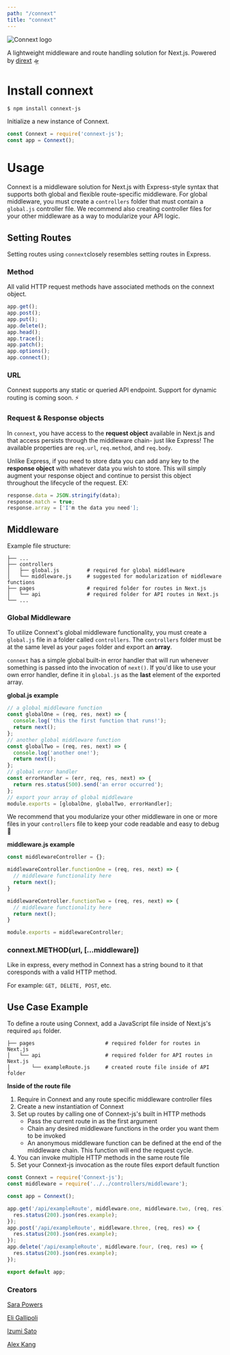 ```yaml
---
path: "/connext"
title: "connext"
---
```


![Connext logo](https://i.ibb.co/kJpDpQG/connextlogo.png)

A lightweight middleware and route handling solution for Next.js. Powered by [dirext](https://github.com/dirext-js/dirext) 🛸 
<!-- [![Build Status](https://travis-ci.org/oslabs-beta/connext-js.svg?branch=master)](https://travis-ci.org/oslabs-beta/connext-js) -->

# Install connext
`$ npm install connext-js`

Initialize a new instance of Connext. 
```javascript
const Connext = require('connext-js');
const app = Connext();
```

# Usage

Connext is a middleware solution for Next.js with Express-style syntax that supports both global and flexible route-specific middleware. For global middleware, you must create a `controllers` folder that must contain a `global.js` controller file. We recommend also creating controller files for your other middleware as a way to modularize your API logic. 

## Setting Routes
Setting routes using `connext`closely resembles setting routes in Express. 

### Method
All valid HTTP request methods have associated methods on the connext object. 
```javascript
app.get();
app.post();
app.put();
app.delete();
app.head();
app.trace();
app.patch();
app.options();
app.connect();
```

### URL
Connext supports any static or queried API endpoint. Support for dynamic routing is coming soon. ⚡️

### Request & Response objects
In `connext`, you have access to the **request object** available in Next.js and that access persists through the middleware chain- just like Express! The available properties are `req.url`, `req.method`, and `req.body`.

Unlike Express, if you need to store data you can add any key to the **response object** with whatever data you wish to store. This will simply augment your response object and continue to persist this object throughout the lifecycle of the request. 
EX:
```javascript
response.data = JSON.stringify(data);
response.match = true;
response.array = ['I'm the data you need'];
```

## Middleware
Example file structure:
```
├── ...
├── controllers
│   ├── global.js         # required for global middleware
│   └── middleware.js     # suggested for modularization of middleware functions                                 
├── pages                 # required folder for routes in Next.js 
│   └── api               # required folder for API routes in Next.js 
└── ...                   
```

### Global Middleware
To utilize Connext's global middleware functionality, you must create a `global.js` file in a folder called `controllers`. The `controllers` folder must be at the same level as your `pages` folder and export an **array**. 

`connext` has a simple global built-in error handler that will run whenever something is passed into the invocation of `next()`. If you'd like to use your own error handler, define it in `global.js` as the **last** element of the exported array. 

**global.js example**
```javascript
// a global middleware function
const globalOne = (req, res, next) => {
  console.log('this the first function that runs!');
  return next();
};
// another global middleware function
const globalTwo = (req, res, next) => {
  console.log('another one!');
  return next();
};
// global error handler
const errorHandler = (err, req, res, next) => {
  return res.status(500).send('an error occurred');
};
// export your array of global middleware
module.exports = [globalOne, globalTwo, errorHandler];
```

We recommend that you modularize your other middleware in one or more files in your `controllers` file to keep your code readable and easy to debug 🐞

**middleware.js example**
```javascript
const middlewareController = {};

middlewareController.functionOne = (req, res, next) => {
  // middleware functionality here
  return next();
}

middlewareController.functionTwo = (req, res, next) => {
  // middleware functionality here
  return next();
}

module.exports = middlewareController;
```

### connext.METHOD(url, [...middleware])

Like in express, every method in Connext has a string bound to it that coresponds with a valid HTTP method. 

For example: `GET, DELETE, POST`, etc.

## Use Case Example

To define a route using Connext, add a JavaScript file inside of Next.js's required `api` folder. 

```
├── pages                       # required folder for routes in Next.js 
│   └── api                     # required folder for API routes in Next.js 
│       └── exampleRoute.js     # created route file inside of API folder     
```

**Inside of the route file**

  1. Require in Connext and any route specific middleware controller files
  2. Create a new instantiation of Connext
  3. Set up routes by calling one of Connext-js's built in HTTP methods
     * Pass the current route in as the first argument
     * Chain any desired middleware functions in the order you want them to be invoked
     * An anonymous middleware function can be defined at the end of the middleware chain. This function will end the request cycle.
  4. You can invoke multiple HTTP methods in the same route file
  5. Set your Connext-js invocation as the route files export default function

``` javascript
const Connext = require('Connext-js');
const middleware = require('../../controllers/middleware');

const app = Connext();

app.get('/api/exampleRoute', middleware.one, middleware.two, (req, res) => {
  res.status(200).json(res.example);
});
app.post('/api/exampleRoute', middleware.three, (req, res) => {
  res.status(200).json(res.example);
});
app.delete('/api/exampleRoute', middleware.four, (req, res) => {
  res.status(200).json(res.example);
});

export default app;
```

### Creators

[Sara Powers](https://github.com/sarapowers)

[Eli Gallipoli](https://github.com/egcg317)

[Izumi Sato](https://github.com/izumi411)

[Alex Kang](https://github.com/akang0408)




